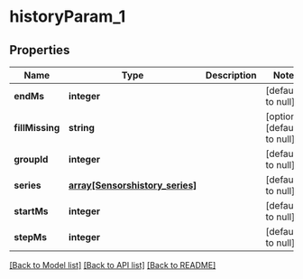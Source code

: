 # historyParam_1

## Properties
Name | Type | Description | Notes
------------ | ------------- | ------------- | -------------
**endMs** | **integer** |  | [default to null]
**fillMissing** | **string** |  | [optional] [default to null]
**groupId** | **integer** |  | [default to null]
**series** | [**array[Sensorshistory_series]**](Sensorshistory_series.md) |  | [default to null]
**startMs** | **integer** |  | [default to null]
**stepMs** | **integer** |  | [default to null]

[[Back to Model list]](../README.md#documentation-for-models) [[Back to API list]](../README.md#documentation-for-api-endpoints) [[Back to README]](../README.md)


